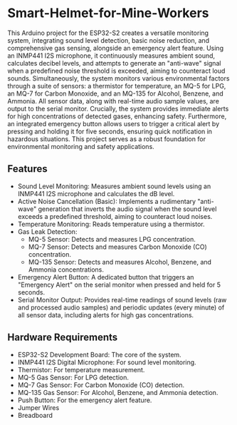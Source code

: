 # Smart-Helmet-for-Mine-Workers
This Arduino project for the ESP32-S2 creates a versatile monitoring system, integrating sound level detection, basic noise reduction, and comprehensive gas sensing, alongside an emergency alert feature.
Using an INMP441 I2S microphone, it continuously measures ambient sound, calculates decibel levels, and attempts to generate an "anti-wave" signal when a predefined noise threshold is exceeded, aiming to counteract loud sounds. Simultaneously, the system monitors various environmental factors through a suite of sensors: a thermistor for temperature, an MQ-5 for LPG, an MQ-7 for Carbon Monoxide, and an MQ-135 for Alcohol, Benzene, and Ammonia.
All sensor data, along with real-time audio sample values, are output to the serial monitor. Crucially, the system provides immediate alerts for high concentrations of detected gases, enhancing safety. Furthermore, an integrated emergency button allows users to trigger a critical alert by pressing and holding it for five seconds, ensuring quick notification in hazardous situations. This project serves as a robust foundation for environmental monitoring and safety applications.
## Features

* Sound Level Monitoring: Measures ambient sound levels using an INMP441 I2S microphone and calculates the dB level.
* Active Noise Cancellation (Basic): Implements a rudimentary "anti-wave" generation that inverts the audio signal when the sound level exceeds a predefined threshold, aiming to counteract loud noises.
* Temperature Monitoring: Reads temperature using a thermistor.
* Gas Leak Detection:
    * MQ-5 Sensor: Detects and measures LPG concentration.
    * MQ-7 Sensor: Detects and measures Carbon Monoxide (CO) concentration.
    * MQ-135 Sensor: Detects and measures Alcohol, Benzene, and Ammonia concentrations.
* Emergency Alert Button: A dedicated button that triggers an "Emergency Alert" on the serial monitor when pressed and held for 5 seconds.
* Serial Monitor Output: Provides real-time readings of sound levels (raw and processed audio samples) and periodic updates (every minute) of all sensor data, including alerts for high gas concentrations.

## Hardware Requirements

* ESP32-S2 Development Board: The core of the system.
* INMP441 I2S Digital Microphone: For sound level monitoring.
* Thermistor: For temperature measurement.
* MQ-5 Gas Sensor: For LPG detection.
* MQ-7 Gas Sensor: For Carbon Monoxide (CO) detection.
* MQ-135 Gas Sensor: For Alcohol, Benzene, and Ammonia detection.
* Push Button: For the emergency alert feature.
* Jumper Wires
* Breadboard
